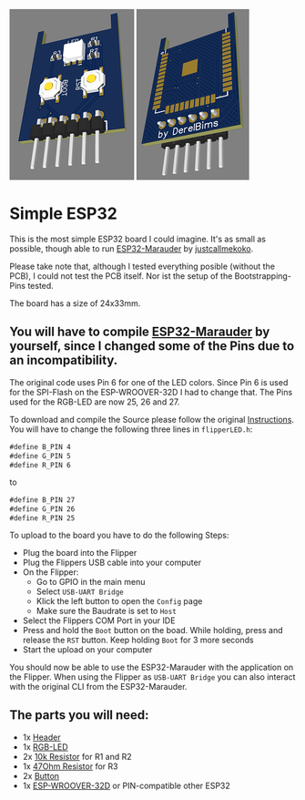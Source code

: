 ![3D-Top](/assets/Simple_ESP32/3D_top.png) ![3D-Bottom](/assets/Simple_ESP32/3D_bottom.png)

# Simple ESP32

This is the most simple ESP32 board I could imagine.
It's as small as possible, though able to run [ESP32-Marauder](https://github.com/justcallmekoko/ESP32Marauder) by [justcallmekoko](https://github.com/justcallmekoko).

Please take note that, although I tested everything posible (without the PCB), I could not test the PCB itself.
Nor ist the setup of the Bootstrapping-Pins tested.

The board has a size of 24x33mm.

## You will have to compile [ESP32-Marauder](https://github.com/justcallmekoko/ESP32Marauder) by yourself, since I changed some of the Pins due to an incompatibility.
The original code uses Pin 6 for one of the LED colors.
Since Pin 6 is used for the SPI-Flash on the ESP-WROOVER-32D I had to change that.
The Pins used for the RGB-LED are now 25, 26 and 27.

To download and compile the Source please follow the original [Instructions](https://github.com/justcallmekoko/ESP32Marauder/wiki/installing-firmware-from-source).
You will have to change the following three lines in `flipperLED.h`:
```
#define B_PIN 4
#define G_PIN 5
#define R_PIN 6
```
to
```
#define B_PIN 27
#define G_PIN 26
#define R_PIN 25
```

To upload to the board you have to do the following Steps:
- Plug the board into the Flipper
- Plug the Flippers USB cable into your computer
- On the Flipper:
	- Go to GPIO in the main menu
	- Select `USB-UART Bridge`
	- Klick the left button to open the `Config` page
	- Make sure the Baudrate is set to `Host`
- Select the Flippers COM Port in your IDE
- Press and hold the `Boot` button on the boad. While holding, press and release the `RST` button. Keep holding `Boot` for 3 more seconds
- Start the upload on your computer

You should now be able to use the ESP32-Marauder with the application on the Flipper.
When using the Flipper as `USB-UART Bridge` you can also interact with the original CLI from the ESP32-Marauder.

## The parts you will need:
- 1x [Header](https://github.com/DereIBims/FlipperExtensions/edit/main/Simple%20ESP32/BOM.md#header)
- 1x [RGB-LED](https://github.com/DereIBims/FlipperExtensions/edit/main/Simple%20ESP32/BOM.md#rgb-led)
- 2x [10k Resistor](https://github.com/DereIBims/FlipperExtensions/edit/main/Simple%20ESP32/BOM.md#resistor) for R1 and R2
- 1x [47Ohm Resistor](https://github.com/DereIBims/FlipperExtensions/edit/main/Simple%20ESP32/BOM.md#resistor-1) for R3
- 2x [Button](https://github.com/DereIBims/FlipperExtensions/edit/main/Simple%20ESP32/BOM.md#buttons)
- 1x [ESP-WROOVER-32D](https://github.com/DereIBims/FlipperExtensions/edit/main/Simple%20ESP32/BOM.md#esp-wroover-32d) or PIN-compatible other ESP32

